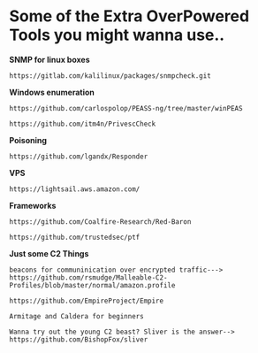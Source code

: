 <h1>Some of the Extra OverPowered Tools you might wanna use..</h1>



**SNMP for linux boxes**

`https://gitlab.com/kalilinux/packages/snmpcheck.git`

**Windows enumeration**

`https://github.com/carlospolop/PEASS-ng/tree/master/winPEAS`

`https://github.com/itm4n/PrivescCheck`

**Poisoning**

`https://github.com/lgandx/Responder`

**VPS**

`https://lightsail.aws.amazon.com/`

**Frameworks**

`https://github.com/Coalfire-Research/Red-Baron`

`https://github.com/trustedsec/ptf`

**Just some C2 Things**

`beacons for communinication over encrypted traffic---> https://github.com/rsmudge/Malleable-C2-Profiles/blob/master/normal/amazon.profile`

`https://github.com/EmpireProject/Empire`

`Armitage and Caldera for beginners`

`Wanna try out the young C2 beast? Sliver is the answer--> https://github.com/BishopFox/sliver`




